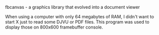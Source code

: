 fbcanvas - a graphics library that evolved into a document viewer

When using a computer with only 64 megabytes of RAM, I didn't
want to start X just to read some DJVU or PDF files. This
program was used to display those on 800x600 framebuffer
console.

